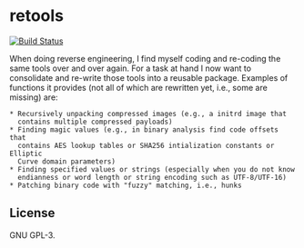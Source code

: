 # retools
[![Build Status](https://travis-ci.com/johndoe31415/retools.svg?branch=master)](https://travis-ci.com/johndoe31415/retools)

When doing reverse engineering, I find myself coding and re-coding the same
tools over and over again. For a task at hand I now want to consolidate and
re-write those tools into a reusable package. Examples of functions it provides
(not all of which are rewritten yet, i.e., some are missing) are:

	* Recursively unpacking compressed images (e.g., a initrd image that
	  contains multiple compressed payloads)
	* Finding magic values (e.g., in binary analysis find code offsets that
	  contains AES lookup tables or SHA256 intialization constants or Elliptic
      Curve domain parameters) 
	* Finding specified values or strings (especially when you do not know
	  endianness or word length or string encoding such as UTF-8/UTF-16)
	* Patching binary code with "fuzzy" matching, i.e., hunks

## License
GNU GPL-3.
